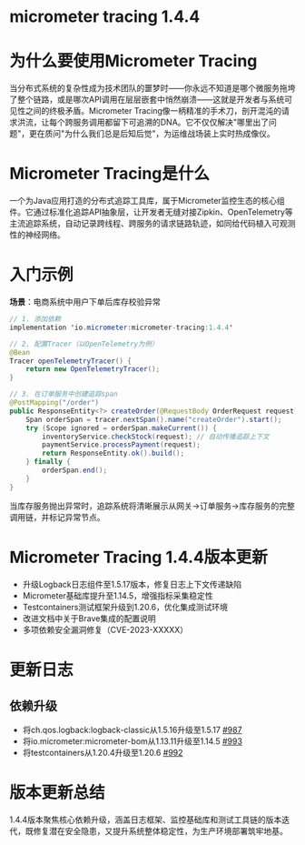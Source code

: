 # micrometer tracing 1.4.4
# 为什么要使用Micrometer Tracing  
当分布式系统的复杂性成为技术团队的噩梦时——你永远不知道是哪个微服务拖垮了整个链路，或是哪次API调用在层层嵌套中悄然崩溃——这就是开发者与系统可见性之间的终极矛盾。Micrometer Tracing像一柄精准的手术刀，剖开混沌的请求洪流，让每个跨服务调用都留下可追溯的DNA。它不仅仅解决"哪里出了问题"，更在质问"为什么我们总是后知后觉"，为运维战场装上实时热成像仪。

# Micrometer Tracing是什么  
一个为Java应用打造的分布式追踪工具库，属于Micrometer监控生态的核心组件。它通过标准化追踪API抽象层，让开发者无缝对接Zipkin、OpenTelemetry等主流追踪系统，自动记录跨线程、跨服务的请求链路轨迹，如同给代码植入可观测性的神经网络。

# 入门示例  
**场景**：电商系统中用户下单后库存校验异常  
```java
// 1. 添加依赖
implementation 'io.micrometer:micrometer-tracing:1.4.4'

// 2. 配置Tracer（以OpenTelemetry为例）
@Bean
Tracer openTelemetryTracer() {
    return new OpenTelemetryTracer();
}

// 3. 在订单服务中创建追踪span
@PostMapping("/order")
public ResponseEntity<?> createOrder(@RequestBody OrderRequest request) {
    Span orderSpan = tracer.nextSpan().name("createOrder").start();
    try (Scope ignored = orderSpan.makeCurrent()) {
        inventoryService.checkStock(request); // 自动传播追踪上下文
        paymentService.processPayment(request);
        return ResponseEntity.ok().build();
    } finally {
        orderSpan.end();
    }
}
```
当库存服务抛出异常时，追踪系统将清晰展示从网关→订单服务→库存服务的完整调用链，并标记异常节点。

# Micrometer Tracing 1.4.4版本更新  
- 升级Logback日志组件至1.5.17版本，修复日志上下文传递缺陷  
- Micrometer基础库提升至1.14.5，增强指标采集稳定性  
- Testcontainers测试框架升级到1.20.6，优化集成测试环境  
- 改进文档中关于Brave集成的配置说明  
- 多项依赖安全漏洞修复（CVE-2023-XXXXX）

# 更新日志  
## 依赖升级  
- 将ch.qos.logback:logback-classic从1.5.16升级至1.5.17 [#987](https://github.com/micrometer-metrics/tracing/pull/987)
- 将io.micrometer:micrometer-bom从1.13.11升级至1.14.5 [#993](https://github.com/micrometer-metrics/tracing/pull/993)
- 将testcontainers从1.20.4升级至1.20.6 [#992](https://github.com/micrometer-metrics/tracing/pull/992)

# 版本更新总结  
1.4.4版本聚焦核心依赖升级，涵盖日志框架、监控基础库和测试工具链的版本迭代，既修复潜在安全隐患，又提升系统整体稳定性，为生产环境部署筑牢地基。